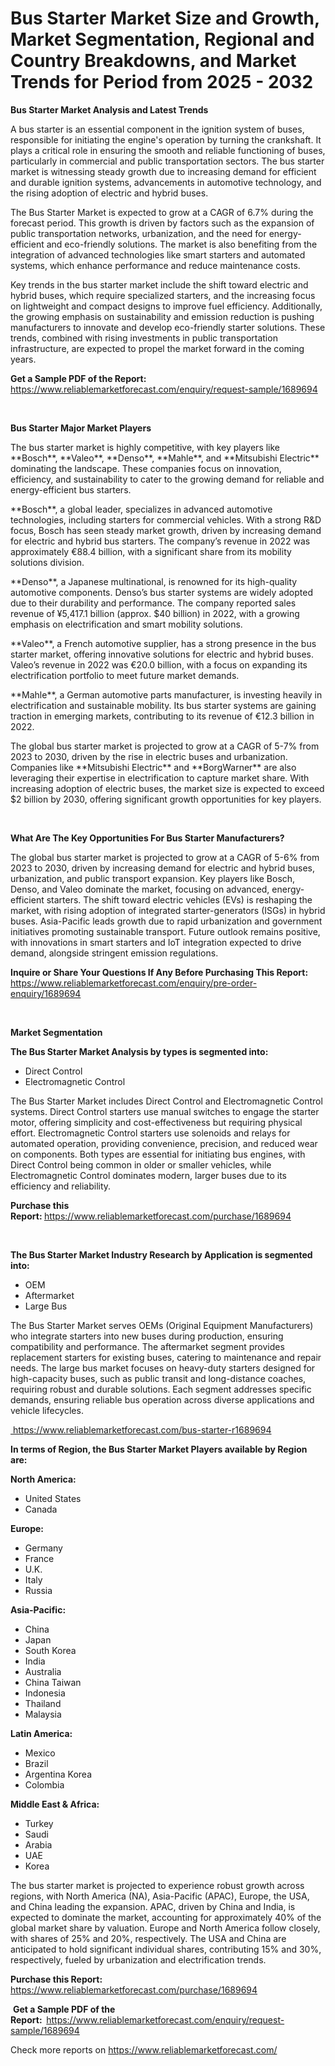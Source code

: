 <p><h1>Bus Starter Market Size and Growth, Market Segmentation, Regional and Country Breakdowns, and Market Trends for Period from 2025 -  2032</h1></p><p><strong>Bus Starter Market Analysis and Latest Trends</strong></p>
<p><p>A bus starter is an essential component in the ignition system of buses, responsible for initiating the engine's operation by turning the crankshaft. It plays a critical role in ensuring the smooth and reliable functioning of buses, particularly in commercial and public transportation sectors. The bus starter market is witnessing steady growth due to increasing demand for efficient and durable ignition systems, advancements in automotive technology, and the rising adoption of electric and hybrid buses.</p><p>The Bus Starter Market is expected to grow at a CAGR of 6.7% during the forecast period. This growth is driven by factors such as the expansion of public transportation networks, urbanization, and the need for energy-efficient and eco-friendly solutions. The market is also benefiting from the integration of advanced technologies like smart starters and automated systems, which enhance performance and reduce maintenance costs.</p><p>Key trends in the bus starter market include the shift toward electric and hybrid buses, which require specialized starters, and the increasing focus on lightweight and compact designs to improve fuel efficiency. Additionally, the growing emphasis on sustainability and emission reduction is pushing manufacturers to innovate and develop eco-friendly starter solutions. These trends, combined with rising investments in public transportation infrastructure, are expected to propel the market forward in the coming years.</p></p>
<p><strong>Get a Sample PDF of the Report:&nbsp;</strong> <a href="https://www.reliablemarketforecast.com/enquiry/request-sample/1689694?utm_campaign=1842&utm_medium=2&utm_source=Github&utm_content=ia&utm_term=22012025&utm_id=bus-starter">https://www.reliablemarketforecast.com/enquiry/request-sample/1689694</a></p>
<p>&nbsp;</p>
<p><strong>Bus Starter Major Market Players</strong></p>
<p><p>The bus starter market is highly competitive, with key players like **Bosch**, **Valeo**, **Denso**, **Mahle**, and **Mitsubishi Electric** dominating the landscape. These companies focus on innovation, efficiency, and sustainability to cater to the growing demand for reliable and energy-efficient bus starters.</p><p>**Bosch**, a global leader, specializes in advanced automotive technologies, including starters for commercial vehicles. With a strong R&D focus, Bosch has seen steady market growth, driven by increasing demand for electric and hybrid bus starters. The company’s revenue in 2022 was approximately €88.4 billion, with a significant share from its mobility solutions division.</p><p>**Denso**, a Japanese multinational, is renowned for its high-quality automotive components. Denso’s bus starter systems are widely adopted due to their durability and performance. The company reported sales revenue of ¥5,417.1 billion (approx. $40 billion) in 2022, with a growing emphasis on electrification and smart mobility solutions.</p><p>**Valeo**, a French automotive supplier, has a strong presence in the bus starter market, offering innovative solutions for electric and hybrid buses. Valeo’s revenue in 2022 was €20.0 billion, with a focus on expanding its electrification portfolio to meet future market demands.</p><p>**Mahle**, a German automotive parts manufacturer, is investing heavily in electrification and sustainable mobility. Its bus starter systems are gaining traction in emerging markets, contributing to its revenue of €12.3 billion in 2022.</p><p>The global bus starter market is projected to grow at a CAGR of 5-7% from 2023 to 2030, driven by the rise in electric buses and urbanization. Companies like **Mitsubishi Electric** and **BorgWarner** are also leveraging their expertise in electrification to capture market share. With increasing adoption of electric buses, the market size is expected to exceed $2 billion by 2030, offering significant growth opportunities for key players.</p></p>
<p>&nbsp;</p>
<p><strong>What Are The Key Opportunities For Bus Starter Manufacturers?</strong></p>
<p><p>The global bus starter market is projected to grow at a CAGR of 5-6% from 2023 to 2030, driven by increasing demand for electric and hybrid buses, urbanization, and public transport expansion. Key players like Bosch, Denso, and Valeo dominate the market, focusing on advanced, energy-efficient starters. The shift toward electric vehicles (EVs) is reshaping the market, with rising adoption of integrated starter-generators (ISGs) in hybrid buses. Asia-Pacific leads growth due to rapid urbanization and government initiatives promoting sustainable transport. Future outlook remains positive, with innovations in smart starters and IoT integration expected to drive demand, alongside stringent emission regulations.</p></p>
<p><strong>Inquire or Share Your Questions If Any Before Purchasing This Report:</strong> <a href="https://www.reliablemarketforecast.com/enquiry/pre-order-enquiry/1689694?utm_campaign=1842&utm_medium=2&utm_source=Github&utm_content=ia&utm_term=22012025&utm_id=bus-starter">https://www.reliablemarketforecast.com/enquiry/pre-order-enquiry/1689694</a></p>
<p>&nbsp;</p>
<p><strong>Market Segmentation</strong></p>
<p><strong>The Bus Starter Market Analysis by types is segmented into:</strong></p>
<p><ul><li>Direct Control</li><li>Electromagnetic Control</li></ul></p>
<p><p>The Bus Starter Market includes Direct Control and Electromagnetic Control systems. Direct Control starters use manual switches to engage the starter motor, offering simplicity and cost-effectiveness but requiring physical effort. Electromagnetic Control starters use solenoids and relays for automated operation, providing convenience, precision, and reduced wear on components. Both types are essential for initiating bus engines, with Direct Control being common in older or smaller vehicles, while Electromagnetic Control dominates modern, larger buses due to its efficiency and reliability.</p></p>
<p><strong>Purchase this Report:&nbsp;</strong><a href="https://www.reliablemarketforecast.com/purchase/1689694?utm_campaign=1842&utm_medium=2&utm_source=Github&utm_content=ia&utm_term=22012025&utm_id=bus-starter">https://www.reliablemarketforecast.com/purchase/1689694</a></p>
<p>&nbsp;</p>
<p><strong>The Bus Starter Market Industry Research by Application is segmented into:</strong></p>
<p><ul><li>OEM</li><li>Aftermarket</li><li>Large Bus</li></ul></p>
<p><p>The Bus Starter Market serves OEMs (Original Equipment Manufacturers) who integrate starters into new buses during production, ensuring compatibility and performance. The aftermarket segment provides replacement starters for existing buses, catering to maintenance and repair needs. The large bus market focuses on heavy-duty starters designed for high-capacity buses, such as public transit and long-distance coaches, requiring robust and durable solutions. Each segment addresses specific demands, ensuring reliable bus operation across diverse applications and vehicle lifecycles.</p></p>
<p><a href="https://www.reliablemarketforecast.com/bus-starter-r1689694?utm_campaign=1842&utm_medium=2&utm_source=Github&utm_content=ia&utm_term=22012025&utm_id=bus-starter">&nbsp;https://www.reliablemarketforecast.com/bus-starter-r1689694</a></p>
<p><strong>In terms of Region, the Bus Starter Market Players available by Region are:</strong></p>
<p>
    <p> <strong> North America: </strong>
        <ul>
            <li>United States</li>
            <li>Canada</li>
        </ul>
        </p> 
    <p> <strong> Europe: </strong>
        <ul>
            <li>Germany</li>
            <li>France</li>
            <li>U.K.</li>
            <li>Italy</li>
            <li>Russia</li>
        </ul>
        </p> 
    <p> <strong> Asia-Pacific: </strong>
        <ul>
            <li>China</li>
            <li>Japan</li>
            <li>South Korea</li>
            <li>India</li>
            <li>Australia</li>
            <li>China Taiwan</li>
            <li>Indonesia</li>
            <li>Thailand</li>
            <li>Malaysia</li>
        </ul>
        </p> 
    <p> <strong> Latin America: </strong>
        <ul>
            <li>Mexico</li>
            <li>Brazil</li>
            <li>Argentina Korea</li>
            <li>Colombia</li>
        </ul>
        </p> 
    <p> <strong> Middle East & Africa: </strong>
        <ul>
            <li>Turkey</li>
            <li>Saudi</li>
            <li>Arabia</li>
            <li>UAE</li>
            <li>Korea</li>
        </ul>
    </p>
    </p>
<p><p>The bus starter market is projected to experience robust growth across regions, with North America (NA), Asia-Pacific (APAC), Europe, the USA, and China leading the expansion. APAC, driven by China and India, is expected to dominate the market, accounting for approximately 40% of the global market share by valuation. Europe and North America follow closely, with shares of 25% and 20%, respectively. The USA and China are anticipated to hold significant individual shares, contributing 15% and 30%, respectively, fueled by urbanization and electrification trends.</p></p>
<p><strong>Purchase this Report: </strong><a href="https://www.reliablemarketforecast.com/purchase/1689694?utm_campaign=1842&utm_medium=2&utm_source=Github&utm_content=ia&utm_term=22012025&utm_id=bus-starter">https://www.reliablemarketforecast.com/purchase/1689694</a></p>
<p>&nbsp;<strong>Get a Sample PDF of the Report:&nbsp;&nbsp;</strong><a href="https://www.reliablemarketforecast.com/enquiry/request-sample/1689694?utm_campaign=1842&utm_medium=2&utm_source=Github&utm_content=ia&utm_term=22012025&utm_id=bus-starter">https://www.reliablemarketforecast.com/enquiry/request-sample/1689694</a></p>
<p><strong></strong></p>
<p>Check more reports on <a href="https://www.reliablemarketforecast.com/?utm_campaign=1842&utm_medium=2&utm_source=Github&utm_content=ia&utm_term=22012025&utm_id=bus-starter">https://www.reliablemarketforecast.com/</a></p>